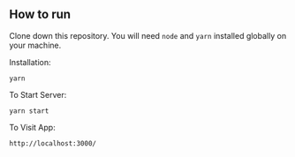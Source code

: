 ## How to run

Clone down this repository. You will need `node` and `yarn` installed globally on your machine.

Installation:

`yarn`

To Start Server:

`yarn start`

To Visit App:

`http://localhost:3000/`
